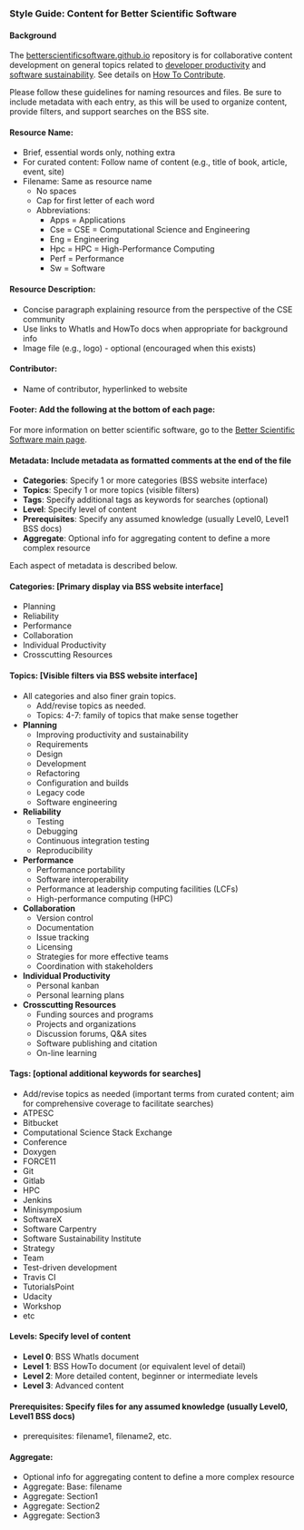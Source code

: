 ### Style Guide: Content for Better Scientific Software

#### Background

The [betterscientificsoftware.github.io](https://github.com/betterscientificsoftware/betterscientificsoftware.github.io) repository is for collaborative content development on general topics related to [developer productivity](WhatIsProductivity.md) and [software sustainability](WhatIsSustainability.md).  See details on [How To Contribute](HowtoContribute.md).

Please follow these guidelines for naming resources and files.   Be sure to include metadata with each entry, as this will be used to organize content, provide filters, and support searches on the BSS site.

#### Resource Name:
- Brief, essential words only, nothing extra
- For curated content: Follow name of content (e.g., title of book, article, event, site)
- Filename:  Same as resource name 
    - No spaces
    - Cap for first letter of each word
    - Abbreviations:
        - Apps = Applications
        - Cse = CSE = Computational Science and Engineering
        - Eng = Engineering
        - Hpc = HPC = High-Performance Computing
        - Perf = Performance
        - Sw = Software

#### Resource Description:
- Concise paragraph explaining resource from the perspective of the CSE community
- Use links to WhatIs and HowTo docs when appropriate for background info
- Image file (e.g., logo) - optional (encouraged when this exists)

#### Contributor:
- Name of contributor, hyperlinked to website

#### Footer: Add the following at the bottom of each page:
For more information on better scientific software, go to the [Better Scientific Software main page](http://betterscientificsoftware.info).

#### Metadata:  Include metadata as formatted comments at the end of the file
- **Categories**: Specify 1 or more categories (BSS website interface)
- **Topics**: Specify 1 or more topics (visible filters)
- **Tags**: Specify additional tags as keywords for searches (optional)
- **Level**: Specify level of content
- **Prerequisites**:  Specify any assumed knowledge (usually Level0, Level1 BSS docs)
- **Aggregate**: Optional info for aggregating content to define a more complex resource

Each aspect of metadata is described below.

#### Categories: [Primary display via BSS website interface]
- Planning
- Reliability
- Performance
- Collaboration
- Individual Productivity
- Crosscutting Resources

#### Topics: [Visible filters via BSS website interface]
- All categories and also finer grain topics.  
    - Add/revise topics as needed.
    - Topics: 4-7: family of topics that make sense together
- **Planning** 
    - Improving productivity and sustainability
    - Requirements
    - Design
    - Development
    - Refactoring
    - Configuration and builds
    - Legacy code
    - Software engineering
- **Reliability**
    - Testing
    - Debugging 
    - Continuous integration testing
    - Reproducibility
- **Performance**
    - Performance portability
    - Software interoperability
    - Performance at leadership computing facilities (LCFs)
    - High-performance computing (HPC)
- **Collaboration**
    - Version control
    - Documentation
    - Issue tracking
    - Licensing
    - Strategies for more effective teams
    - Coordination with stakeholders
- **Individual Productivity**
    - Personal kanban
    - Personal learning plans
- **Crosscutting Resources**
    - Funding sources and programs
    - Projects and organizations
    - Discussion forums, Q&A sites
    - Software publishing and citation
    - On-line learning

#### Tags: [optional additional keywords for searches]
- Add/revise topics as needed (important terms from curated content; aim for comprehensive coverage to facilitate searches)
- ATPESC
- Bitbucket
- Computational Science Stack Exchange
- Conference
- Doxygen
- FORCE11
- Git
- Gitlab
- HPC
- Jenkins
- Minisymposium
- SoftwareX
- Software Carpentry
- Software Sustainability Institute
- Strategy
- Team
- Test-driven development
- Travis CI
- TutorialsPoint
- Udacity
- Workshop
- etc

#### Levels:  Specify level of content
- **Level 0**:  BSS WhatIs document
- **Level 1**:  BSS HowTo document (or equivalent level of detail)
- **Level 2**:  More detailed content, beginner or intermediate levels
- **Level 3**:  Advanced content

#### Prerequisites: Specify files for any assumed knowledge (usually Level0, Level1 BSS docs)
- prerequisites: filename1, filename2, etc.

#### Aggregate: 
- Optional info for aggregating content to define a more complex resource
- Aggregate: Base: filename
- Aggregate: Section1
- Aggregate: Section2
- Aggregate: Section3

